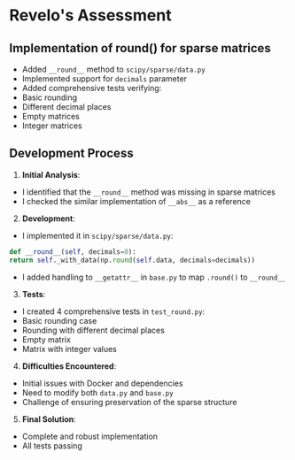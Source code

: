 # Revelo's Assessment

## Implementation of round() for sparse matrices

- Added `__round__` method to `scipy/sparse/data.py`
- Implemented support for `decimals` parameter
- Added comprehensive tests verifying:
- Basic rounding
- Different decimal places
- Empty matrices
- Integer matrices

## Development Process

1. **Initial Analysis**:
- I identified that the `__round__` method was missing in sparse matrices
- I checked the similar implementation of `__abs__` as a reference

2. **Development**:
- I implemented it in `scipy/sparse/data.py`:
```python
def __round__(self, decimals=0):
return self._with_data(np.round(self.data, decimals=decimals))
```
- I added handling to `__getattr__` in `base.py` to map `.round()` to `__round__`

3. **Tests**:
- I created 4 comprehensive tests in `test_round.py`:
- Basic rounding case
- Rounding with different decimal places
- Empty matrix
- Matrix with integer values

4. **Difficulties Encountered**:
- Initial issues with Docker and dependencies
- Need to modify both `data.py` and `base.py`
- Challenge of ensuring preservation of the sparse structure

5. **Final Solution**:
- Complete and robust implementation
- All tests passing
